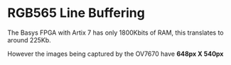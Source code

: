 # RGB565 Line Buffering

The Basys FPGA with Artix 7 has only 1800Kbits of RAM, this translates to around 225Kb.

However the images being captured by the OV7670 have **648px X 540px**
